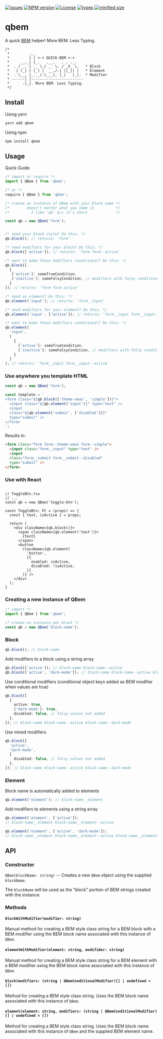 [![issues](https://badgen.net/github/open-issues/scott-linenberger/qbem)](https://github.com/scott-linenberger/qbem/issues)
[![NPM version](https://badgen.net/npm/v/qbem)](https://github.com/scott-linenberger/qbem/tree/0.7.0)
[![License](https://badgen.net/npm/license/qbem)](https://github.com/scott-linenberger/qbem/blob/0.7.0/LICENSE)
[![types](https://badgen.net/npm/types/qbem)](https://www.npmjs.com/package/qbem)
[![minified size](https://badgen.net/bundlephobia/min/qbem)](https://www.npmjs.com/package/qbem)

# qbem
A quick [BEM][BEM] helper! More BEM. Less Typing.

```text
/*
 *         ._.
 *         | | +-+ QUICK-BEM +-+
 *     __._| |_.   .__.   ._. ._.
 *  . / _. | ._ \./ _  \. / _V_ \.   * Block
 *   | (_| | |_) |  __./.| ||_|| |   * Element
 *  . \__, |_.__/.\___|. |_|   |_|.  * Modifier
 * ------| |------------------------
 *      .|_|. More BEM. Less Typing.
 */
```

## Install

Using yarn

```bash
yarn add qbem
```

Using npm

```bash
npm install qbem
```

## Usage

Quick Guide

```ts
/* import or require */
import { QBem } from 'qbem';

/* or */
require { QBem } from 'qbem';

/* create an instance of QBem with your block name */
/*        doesn't matter what you name it          */
/*          I like 'qb' b/c it's short             */

const qb = new QBem('form');


/* need your block style? Do this: */
qb.block(); // returns: 'form'

/* need modifiers for your block? Do this: */
qb.block(['active']); // returns: 'form form--active'

/* want to make those modifiers conditional? Do this: */
qb.block([
  {
   ['active']: someTrueCondition,
   ['inactive']: someFalsyCondition, // modifiers with falsy conditions won't be added
  }
]); // returns: 'form form-active'

/* need an element? Do this: */
qb.element('input'); // returns: 'form__input'

/* need modifiers for your element? Do this: */
qb.element('input', ['active']); // returns: 'form__input form__input--active'

/* want to make those modifiers conditional? Do this: */
qb.element(
  'input',
  [
    {
      ['active']: someTrueCondition,
      ['inactive']: someFalsyCondition, // modifiers with falsy conditions won't be added
    }
  ]
); // returns: 'form__input form__input--active`
```

### Use anywhere you template HTML

```ts
const qb = new QBem('form');

const template = `
<form class="${qb.block(['theme-xmas', 'simple'])}">
  <input class="${qb.element('input')}" type="text" />
  <input
  class="${qb.element('submit', ['disabled'])}"
  type="submit" />
</form>
`;
```

Results in:
```html
<form class="form form--theme-xmas form--simple">
  <input class="form__input" type="text" />
  <input
  class="form__submit form__submit--disabled"
  type="submit" />
</form>
```

### Use with React
```tsx

// ToggleBtn.tsx
// ...
const qb = new QBem('toggle-btn');

const ToggleBtn: FC = (props) => {
  const { text, isActive } = props;

  return (
    <div className={qb.block()}>
      <span className={qb.element('text')}>
        {text}
      </span>
      <button
        className={qb.element(
          'button',
          [{
            enabled: isActive,
            disabled: !isActive,
          }]
        )} />
    </div>
  );
}
```

### Creating a new instance of QBem
```ts
/* import */
import { QBem } from 'qbem';

/* create an instance per block */
const qb = new QBem('block-name');
```

### Block

```ts
qb.block(); // block-name
```

Add modifiers to a block using a string array

```ts
qb.block(['active']); // block-name block-name--active
qb.block(['active', 'dark-mode']); // block-name block-name--active block-name--dark-mode
```

Use conditional modifiers (conditional object keys added as BEM modifier when values are true)

```ts
qb.block([
  {
    active: true,
    ['dark-mode']: true,
    disabled: false, // falsy values not added
  },
]); // block-name block-name--active block-name--dark-mode
```

Use mixed modifiers

```ts
qb.block([
  'active',
  'dark-mode',
  {
    disabled: false, // falsy values not added
  },
]); // block-name block-name--active block-name--dark-mode
```

### Element
Block name is automatically added to elements

```ts
qb.element('element'); // block-name__element
```

Add modifiers to elements using a string array
```ts
qb.element('element', ['active']);
// block-name__element block-name__element--active

qb.element('element', ['active', 'dark-mode']);
// block-name__element block-name__element--active block-name__element--dark-mode
```

## API

### Constructor

`QBem(blockName: string)` -- Creates a new `QBem` object using the supplied `blockName`.

The `blockName` will be used as the "block" portion of BEM strings created with the instance.

### Methods

#### `blockWithModifier(modifier: string)`

Manual method for creating a BEM style class string for a BEM block with a BEM modifier using the BEM block name associated with this instance of `QBem`.

#### `elementWithModifier(element: string, modifider: string)`

Manual method for creating a BEM style class string for a BEM element with a BEM modifier using the BEM block name associated with this instance of `QBem`.

#### `block(modifiers: (string | QBemConditionalModifier)[] | undefined = []) `

Method for creating a BEM style class string. Uses the BEM block name associated with this instance of `QBem`.

#### `element(element: string, modifiers: (string | QBemConditionalModifier)[] | undefined = [])`

Method for creating a BEM style class string. Uses the BEM block name associated with this instance of `QBem` and the supplied BEM element name.

[BEM]: http://getbem.com/naming/
